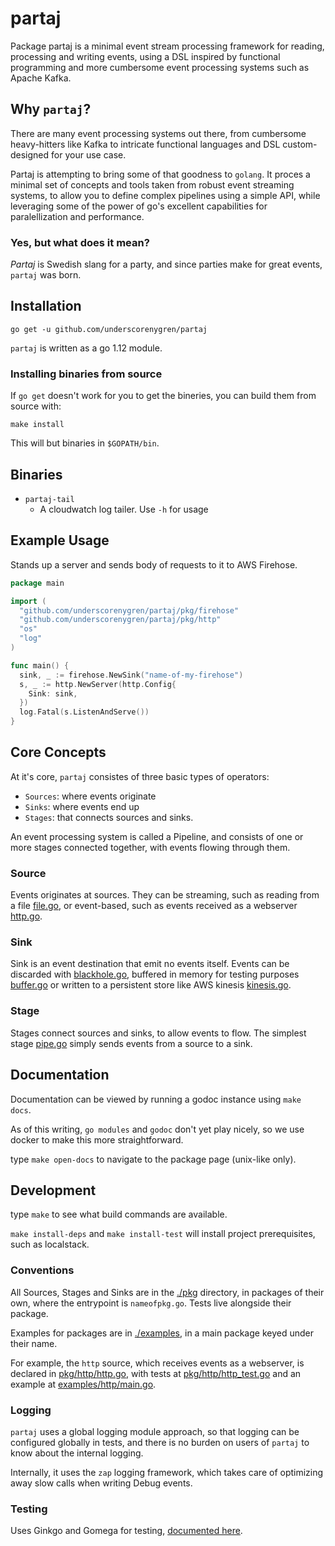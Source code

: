 # partaj

Package partaj is a minimal event stream processing framework for reading, processing and writing events,
using a DSL inspired by functional programming and more cumbersome event processing systems such as Apache Kafka.

## Why `partaj`?

There are many event processing systems out there, from cumbersome heavy-hitters like Kafka to intricate
functional languages and DSL custom-designed for your use case.

Partaj is attempting to bring some of that goodness to `golang`.
It proces a minimal set of concepts and tools taken from robust event streaming systems, to allow you
to define complex pipelines using a simple API, while leveraging some of the power of go's excellent
capabilities for paralellization and performance.

### Yes, but what does it mean?

_Partaj_ is Swedish slang for a party, and since parties make for great events, `partaj` was born.

## Installation

`go get -u github.com/underscorenygren/partaj`

`partaj` is written as a go 1.12 module.

### Installing binaries from source

If `go get` doesn't work for you to get the bineries, you can build them from source with:

`make install`

This will but binaries in `$GOPATH/bin`.

## Binaries

- `partaj-tail`
  - A cloudwatch log tailer. Use `-h` for usage

## Example Usage

Stands up a server and sends body of requests to it to AWS Firehose.
```go
package main

import (
  "github.com/underscorenygren/partaj/pkg/firehose"
  "github.com/underscorenygren/partaj/pkg/http"
  "os"
  "log"
)

func main() {
  sink, _ := firehose.NewSink("name-of-my-firehose")
  s, _ := http.NewServer(http.Config{
    Sink: sink,
  })
  log.Fatal(s.ListenAndServe())
}
```

## Core Concepts

At it's core, `partaj` consistes of three basic types of operators:
- `Sources`: where events originate
- `Sinks`: where events end up
- `Stages`: that connects sources and sinks.

An event processing system is called a Pipeline, and consists of one
or more stages connected together, with events flowing through them.

### Source

Events originates at sources. They can be streaming,
such as reading from a file [file.go](./pkg/file/file.go), or
event-based, such as events received as a webserver [http.go](./pkg/http/http.go).

### Sink

Sink is an event destination that emit no events itself. Events can
be discarded with [blackhole.go](./pkg/blackhole/blackhole.go), buffered
in memory for testing purposes [buffer.go](./pkg/buffer/buffer.go) or written
to a persistent store like AWS kinesis [kinesis.go](./pkg/kinesis/kinesis.go).

### Stage

Stages connect sources and sinks, to allow events to flow. The simplest
stage [pipe.go](pkg/pipe/pipe.go) simply sends events from a source to a sink.

## Documentation

Documentation can be viewed by running a godoc instance using `make docs`.

As of this writing, `go modules` and `godoc` don't yet play nicely, so we use docker to
make this more straightforward.

type `make open-docs` to navigate to the package page (unix-like only).

## Development

type `make` to see what build commands are available.

`make install-deps` and `make install-test` will install project prerequisites, such as localstack.

### Conventions

All Sources, Stages and Sinks are in the [./pkg](./pkg) directory,
in packages of their own, where the entrypoint is `nameofpkg.go`. Tests
live alongside their package.

Examples for packages are in [./examples](./examples), in a main package
keyed under their name.

For example, the `http` source, which receives events as a webserver, is
declared in [pkg/http/http.go](./pkg/http/http.go), with tests
at [pkg/http/http_test.go](./pkg/http/http_test.go) and
an example at [examples/http/main.go](./examples/http/main.go).

### Logging

`partaj` uses a global logging module approach, so that logging can be
configured globally in tests, and there is no burden on users of `partaj`
to know about the internal logging.

Internally, it uses the `zap` logging framework, which takes care of optimizing
away slow calls when writing Debug events.

### Testing

Uses Ginkgo and Gomega for testing, [documented here](https://onsi.github.io/ginkgo/).
